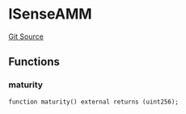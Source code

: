 # ISenseAMM
[Git Source](https://github.com/Swivel-Finance/illuminate/blob/76b26ef748dc63cf89e3fa660df1bda262dcef15/src/interfaces/ISenseAMM.sol)


## Functions
### maturity


```solidity
function maturity() external returns (uint256);
```

